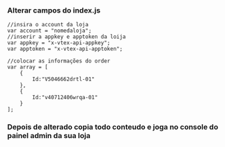 ### Alterar campos do index.js
```
//insira o account da loja
var account = "nomedaloja";
//inserir a appkey e apptoken da loija
var appkey = "x-vtex-api-appkey";
var apptoken = "x-vtex-api-apptoken";

//colocar as informações do order
var array = [
    {
        Id:"V5046662drtl-01"
    },
    {
        Id:"v40712406wrqa-01"
    }
];
```

### Depois de alterado copia todo conteudo e joga no console do painel admin da sua loja